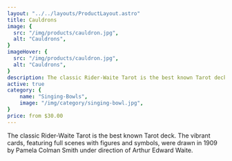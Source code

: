 ```yaml
---
layout: "../../layouts/ProductLayout.astro"
title: Cauldrons
image: {
  src: "/img/products/cauldron.jpg",
  alt: "Cauldrons",
}
imageHover: {
  src: "/img/products/cauldron.jpg",
  alt: "Cauldrons",
}
description: The classic Rider-Waite Tarot is the best known Tarot deck.
active: true
category: {
    name: "Singing-Bowls",
    image: "/img/category/singing-bowl.jpg",
}
price: from $30.00
---
```


The classic Rider-Waite Tarot is the best known Tarot deck. The vibrant cards, featuring full scenes with figures and symbols, were drawn in 1909 by Pamela Colman Smith under direction of Arthur Edward Waite.